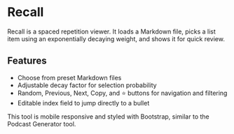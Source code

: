 # Recall

Recall is a spaced repetition viewer. It loads a Markdown file, picks a list item using an exponentially decaying weight, and shows it for quick review.

## Features

- Choose from preset Markdown files
- Adjustable decay factor for selection probability
- Random, Previous, Next, Copy, and ⭐ buttons for navigation and filtering
- Editable index field to jump directly to a bullet

This tool is mobile responsive and styled with Bootstrap, similar to the Podcast Generator tool.
